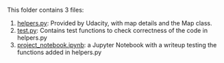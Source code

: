 This folder contains 3 files:
1. <a href="https://github.com/dumebielueme/Udacity-SDC-Nanodegree/blob/master/ImplementROutePlanner/helpers.py"> helpers.py</a>: Provided by Udacity, with map details and the Map class.
2. <a href="https://github.com/dumebielueme/Udacity-SDC-Nanodegree/blob/master/ImplementROutePlanner/test.py"> test.py</a>: Contains test functions to check correctness of the code in helpers.py
3. <a href="https://github.com/dumebielueme/Udacity-SDC-Nanodegree/blob/master/ImplementROutePlanner/project_notebook.ipynb"> project_notebook.ipynb</a>: a Jupyter Notebook with a writeup testing the functions added in helpers.py
